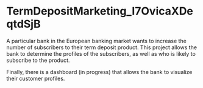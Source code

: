 # TermDepositMarketing_I7OvicaXDeqtdSjB

A particular bank in the European banking market wants to increase the number of subscribers to their term deposit product. This project allows the bank to determine the profiles of the subscribers, as well as who is likely to subscribe to the product.

Finally, there is a dashboard (in progress) that allows the bank to visualize their customer profiles.
